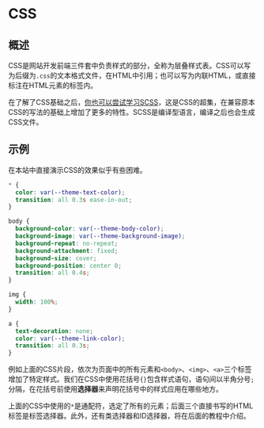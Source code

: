 # CSS
## 概述
CSS是网站开发前端三件套中负责样式的部分，全称为层叠样式表。CSS可以写为后缀为`.css`的文本格式文件，在HTML中引用；也可以写为内联HTML，或直接标注在HTML元素的标签内。

在了解了CSS基础之后，[你也可以尝试学习SCSS](/scss/features)，这是CSS的超集，在兼容原本CSS的写法的基础上增加了更多的特性。SCSS是编译型语言，编译之后也会生成CSS文件。

## 示例
在本站中直接演示CSS的效果似乎有些困难。
```css
* {
  color: var(--theme-text-color);
  transition: all 0.3s ease-in-out;
}

body {
  background-color: var(--theme-body-color);
  background-image: var(--theme-background-image);
  background-repeat: no-repeat;
  background-attachment: fixed;
  background-size: cover;
  background-position: center 0;
  transition: all 0.4s;
}

img {
  width: 100%;
}

a {
  text-decoration: none;
  color: var(--theme-link-color);
  transition: all 0.3s;
}
```
例如上面的CSS片段，依次为页面中的所有元素和`<body>`、`<img>`、`<a>`三个标签增加了特定样式。我们在CSS中使用花括号`{}`包含样式语句，语句间以半角分号`;`分隔，在花括号前使用**选择器**来声明花括号中的样式应用在哪些地方。

上面的CSS中使用的`*`是通配符，选定了所有的元素；后面三个直接书写的HTML标签是标签选择器。此外，还有类选择器和ID选择器，将在后面的教程中介绍。